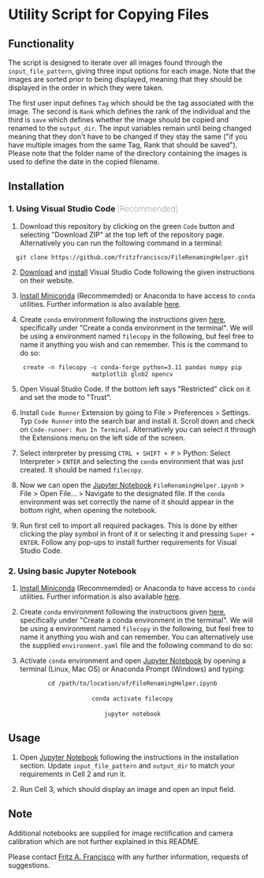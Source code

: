 # Utility Script for Copying Files

## Functionality 

The script is designed to iterate over all images found through the ```input_file_pattern```, giving three input options for each image. Note that the images are sorted prior to being displayed, meaning that they should be displayed in the order in which they were taken.  

The first user input defines ```Tag``` which should be the tag associated with the image. The second is ```Rank``` which defines the rank of the individual and the third is ```save``` which defines whether the image should be copied and renamed to the ```output_dir```. The input variables remain until being changed meaning that they don't have to be changed if they stay the same ("if you have multiple images from the same Tag, Rank that should be saved"). Please note that the folder name of the directory containing the images is used to define the date in the copied filename.

## Installation

### 1. Using Visual Studio Code <font style="font-weight: 100">[Recommended]</font>

1. Download this repository by clicking on the green ```Code``` button and selecting "Download ZIP" at the top left of the repository page. Alternatively you can run the following command in a terminal:  
<p style="text-align: center;"><code>git clone https://github.com/fritzfrancisco/FileRenamingHelper.git</code></p>
  
2. [Download](https://code.visualstudio.com/download) and [install](https://code.visualstudio.com/docs/getstarted/introvideos) Visual Studio Code following the given instructions on their website.

3. [Install Miniconda](https://docs.anaconda.com/miniconda/miniconda-install/) (Recommemded) or Anaconda to have access to ```conda``` utilities. Further information is also available [here](http://fritzfrancisco.thekaolab.com/assets/content/pdf/python_setup_guide_22092020.pdf).

4. Create ```conda``` environment following the instructions given [here](https://code.visualstudio.com/docs/python/environments), specifically under "Create a conda environment in the terminal". We will be using a environment named ```filecopy``` in the following, but feel free to name it anything you wish and can remember. This is the command to do so:

<p style="text-align: center;"><code>create -n filecopy -c conda-forge python=3.11 pandas numpy pip matplotlib glob2 opencv</code></p>

5. Open Visual Studio Code. If the bottom left says "Restricted" click on it and set the mode to "Trust".

6. Install ```Code Runner``` Extension by going to File > Preferences > Settings. Typ ```Code Runner``` into the search bar and install it. Scroll down and check on ```Code-runner: Run In Terminal```. Alternatively you can select it through the Extensions menu on the left side of the screen.

7. Select interpreter by pressing ```CTRL + SHIFT + P``` > Python: Select Interpreter > ```ENTER``` and selecting the ```conda``` environment that was just created. It should be named ```filecopy```.

8. Now we can open the [Jupyter Notebook](https://jupyter.org/) ```FileRenamingHelper.ipynb``` > File > Open File... > Navigate to the designated file. If the ```conda``` environment was set correctly the name of it should appear in the bottom right, when opening the notebook.

9. Run first cell to import all required packages. This is done by either clicking the play symbol in front of it or selecting it and pressing ```Super + ENTER```. Follow any pop-ups to install further requirements for Visual Studio Code.


### 2. Using basic Jupyter Notebook

1. [Install Miniconda](https://docs.anaconda.com/miniconda/miniconda-install/) (Recommemded) or Anaconda to have access to ```conda``` utilities. Further information is also available [here](http://fritzfrancisco.thekaolab.com/assets/content/pdf/python_setup_guide_22092020.pdf).

2. Create ```conda``` environment following the instructions given [here](https://code.visualstudio.com/docs/python/environments), specifically under "Create a conda environment in the terminal". We will be using a environment named ```filecopy``` in the following, but feel free to name it anything you wish and can remember. You can alternatively use the supplied ```environment.yaml``` file and the following command to do so:

3. Activate ```conda``` environment and open [Jupyter Notebook](https://jupyter.org/) by opening a terminal (Linux, Mac OS) or Anaconda Prompt (Windows) and typing:

<p style="text-align: center;"><code>cd /path/to/location/of/FileRenamingHelper.ipynb</code><br>
<br>
<code>conda activate filecopy</code><br>
<br>
<code>jupyter notebook</code></p>

## Usage

1. Open [Jupyter Notebook](https://jupyter.org/) following the instructions in the installation section. Update ```input_file_pattern``` and ```output_dir``` to match your requirements in Cell 2 and run it. 

2. Run Cell 3, which should display an image and open an input field.

## Note
Additional notebooks are supplied for image rectification and camera calibration which are not further explained in this README.  

Please contact [Fritz A. Francisco](mailto:fritz.a.francisco@gmail.com?subject=[GitHub]%20Source%20Han%20Sans) with any further information, requests of suggestions. 
